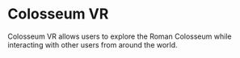 # Colosseum VR

Colosseum VR allows users to explore the Roman Colosseum while interacting with other users from around the world.

